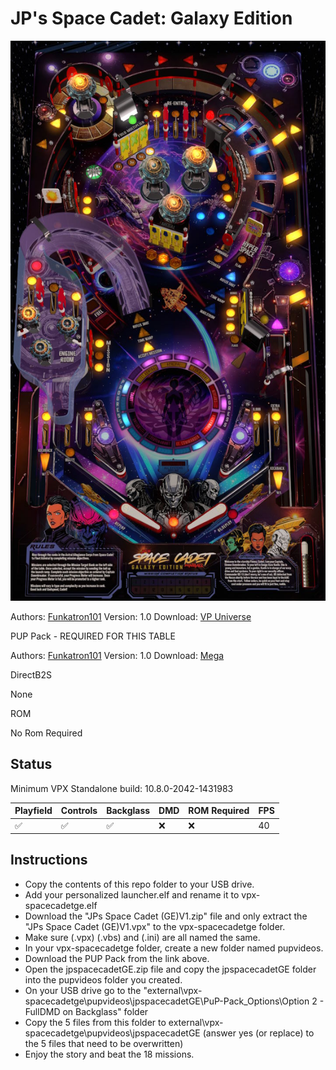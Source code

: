 # JP's Space Cadet: Galaxy Edition


![Table Preview](../../images/vpx-spacecadetge-preview.jpg)

Authors: [Funkatron101](https://vpuniverse.com/profile/49709-funkatron101/)
Version: 1.0
Download: [VP Universe](https://vpuniverse.com/files/file/24068-jps-space-cadet-galaxy-edition/)

PUP Pack - REQUIRED FOR THIS TABLE

Authors: [Funkatron101](https://vpuniverse.com/profile/49709-funkatron101/)
Version: 1.0
Download: [Mega](https://mega.nz/file/nBAmBITT#_RruG_apkXHoGXA6aWPzU_HA-oyQWTeGBivLRrc_kf8)

DirectB2S

None

ROM

No Rom Required

## Status 

Minimum VPX Standalone build: 10.8.0-2042-1431983

| Playfield | Controls | Backglass | DMD | ROM Required | FPS | 
|-----------|----------|-----------|-----|--------------|-----|
| :white_check_mark: | :white_check_mark: | :white_check_mark: | :x: | :x: | 40 |

## Instructions

- Copy the contents of this repo folder to your USB drive.
- Add your personalized launcher.elf and rename it to vpx-spacecadetge.elf
- Download the "JPs Space Cadet (GE)V1.zip" file and only extract the "JPs Space Cadet (GE)V1.vpx" to the vpx-spacecadetge folder.
- Make sure (.vpx) (.vbs) and (.ini) are all named the same.
- In your vpx-spacecadetge folder, create a new folder named pupvideos.
- Download the PUP Pack from the link above.
- Open the jpspacecadetGE.zip file and copy the jpspacecadetGE folder into the pupvideos folder you created.
- On your USB drive go to the "external\vpx-spacecadetge\pupvideos\jpspacecadetGE\PuP-Pack_Options\Option 2 - FullDMD on Backglass" folder
- Copy the 5 files from this folder to external\vpx-spacecadetge\pupvideos\jpspacecadetGE (answer yes (or replace) to the 5 files that need to be overwritten)
- Enjoy the story and beat the 18 missions.


